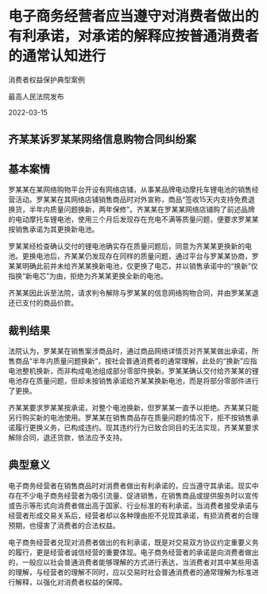 # 电子商务经营者应当遵守对消费者做出的有利承诺，对承诺的解释应按普通消费者的通常认知进行

消费者权益保护典型案例

最高人民法院发布

2022-03-15

## 齐某某诉罗某某网络信息购物合同纠纷案

## 基本案情

罗某某在某网络购物平台开设有网络店铺，从事某品牌电动摩托车锂电池的销售经营活动。罗某某在其网络店铺销售商品时对外宣称，商品“签收15天内支持免费退换货，半年内质量问题换新，两年保修”。齐某某在罗某某网络店铺购了前述品牌的电动摩托车锂电池，使用三个月后发现存在充电不满等质量问题，便要求罗某某按销售承诺为其更换新电池。

罗某某经检查确认交付的锂电池确实存在质量问题后，同意为齐某某更换新的电池。更换电池后，齐某某仍发现存在同样的质量问题，通过平台与罗某某协商，罗某某明确此前并未给齐某某换新电池，仅更换了电芯，并以销售承诺中的“换新”仅指换“新电芯”为由，拒绝为齐某某更换全新的电池。

齐某某因此诉至法院，请求判令解除与罗某某的信息网络购物合同，并由罗某某退还已支付的商品价款。

## 裁判结果

法院认为，罗某某在销售案涉商品时，通过商品网络详情页对齐某某做出承诺，所售商品“半年内质量问题换新”，按社会普通消费者的通常理解，此处的“换新”应指电池整机换新，而非构成电池组成部分零部件换新。罗某某确认交付给齐某某的锂电池存在质量问题，但却未按销售承诺给齐某某换新电池，而是将部分零部件进行了更换。

齐某某要求罗某某按承诺，对整个电池换新，但罗某某一直予以拒绝。齐某某只能另行购买新的电池使用。罗某某在销售商品存在质量问题的情况下，拒不按销售承诺履行更换义务，已构成违约。现其违约行为已致合同目的无法实现，齐某某要求解除合同，退还货款，依法应予支持。

## 典型意义

电子商务经营者在销售商品时对消费者做出有利承诺的，应当遵守其承诺。现实中存在不少电子商务经营者为吸引流量、促进销售，在销售商品或提供服务时以宣传或告示等形式向消费者做出高于国家、行业标准的有利承诺，当消费者接受承诺与经营者形成交易关系后，经营者却以各种理由拒不兑现其承诺，有损消费者的合理预期，也侵害了消费者的合法权益。

电子商务经营者兑现对消费者做出的有利承诺，既是对交易双方协议约定重要义务的履行，更是经营者诚信经营的重要体现。电子商务经营者的承诺是向消费者做出的，一般应以社会普通消费者能够理解的方式进行表达，当消费者对其中某些用语的理解，与经营者的理解不同时，应以交易时社会普通消费者的通常理解为标准进行解释，以强化对消费者权益的保障。
